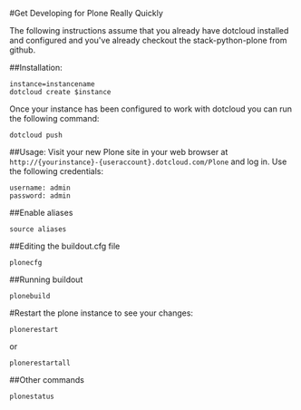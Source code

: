 #Get Developing for Plone Really Quickly

The following instructions assume that you already have dotcloud installed and
configured and you've already checkout the stack-python-plone from github.

##Installation:

    instance=instancename
    dotcloud create $instance

Once your instance has been configured to work with dotcloud you can run
the following command:

    dotcloud push 
  
##Usage:
Visit your new Plone site in your web browser at
`http://{yourinstance}-{useraccount}.dotcloud.com/Plone` and log in.
Use the following credentials:

    username: admin
    password: admin

##Enable aliases

    source aliases
    
##Editing the buildout.cfg file

    plonecfg

##Running buildout

    plonebuild
    
#Restart the plone instance to see your changes:

    plonerestart

or

    plonerestartall
    
##Other commands

    plonestatus
